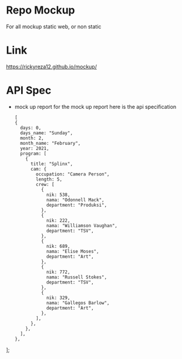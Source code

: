 # Repo Mockup
For all mockup static web, or non static

# Link
https://rickyreza12.github.io/mockup/

# API Spec
- mock up report
  for the mock up report here is the api specification
  ```
  [
  {
    days: 0,
    days_name: "Sunday",
    month: 2,
    month_name: "February",
    year: 2021,
    program: [
      {
        title: "Splinx",
        cam: {
          occupation: "Camera Person",
          length: 5,
          crew: [
            {
              nik: 538,
              nama: "Odonnell Mack",
              department: "Produksi",
            },
            {
              nik: 222,
              nama: "Williamson Vaughan",
              department: "TSV",
            },
            {
              nik: 689,
              nama: "Elise Moses",
              department: "Art",
            },
            {
              nik: 772,
              nama: "Russell Stokes",
              department: "TSV",
            },
            {
              nik: 329,
              nama: "Gallegos Barlow",
              department: "Art",
            },
          ],
        },
      },
    ],
  },
];

   
   ```
